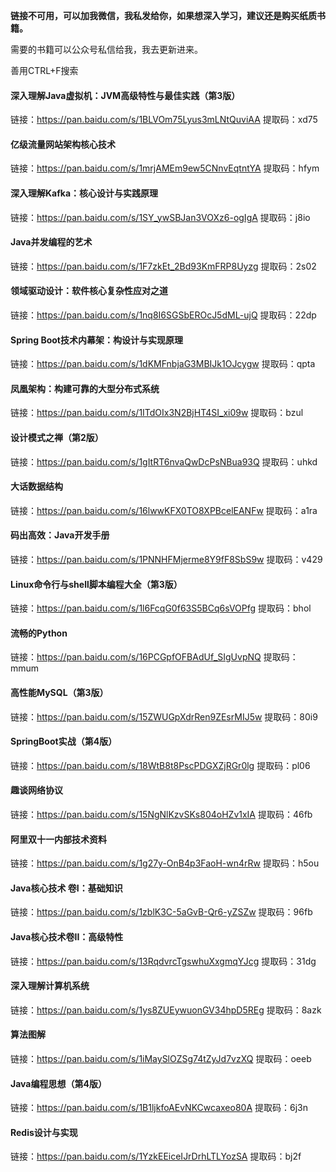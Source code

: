 **链接不可用，可以加我微信，我私发给你，如果想深入学习，建议还是购买纸质书籍。**

需要的书籍可以公众号私信给我，我去更新进来。

善用CTRL+F搜索

#### 深入理解Java虚拟机：JVM高级特性与最佳实践（第3版）

链接：https://pan.baidu.com/s/1BLVOm75Lyus3mLNtQuviAA 
提取码：xd75

#### 亿级流量网站架构核心技术

链接：https://pan.baidu.com/s/1mrjAMEm9ew5CNnvEqtntYA 
提取码：hfym

#### 深入理解Kafka：核心设计与实践原理

链接：https://pan.baidu.com/s/1SY_ywSBJan3VOXz6-ogIgA 
提取码：j8io

#### Java并发编程的艺术

链接：https://pan.baidu.com/s/1F7zkEt_2Bd93KmFRP8Uyzg 
提取码：2s02

#### 领域驱动设计：软件核心复杂性应对之道

链接：https://pan.baidu.com/s/1nq8I6SGSbEROcJ5dML-ujQ 
提取码：22dp

#### Spring Boot技术内幕架：构设计与实现原理

链接：https://pan.baidu.com/s/1dKMFnbjaG3MBIJk1OJcygw 
提取码：qpta

#### 凤凰架构：构建可靠的大型分布式系统

链接：https://pan.baidu.com/s/1ITdOIx3N2BjHT4SI_xi09w 
提取码：bzul

#### 设计模式之禅（第2版）

链接：https://pan.baidu.com/s/1gItRT6nvaQwDcPsNBua93Q 
提取码：uhkd

#### 大话数据结构

链接：https://pan.baidu.com/s/16lwwKFX0TO8XPBcelEANFw 
提取码：a1ra

#### 码出高效：Java开发手册

链接：https://pan.baidu.com/s/1PNNHFMjerme8Y9fF8SbS9w 
提取码：v429

#### Linux命令行与shell脚本编程大全（第3版）

链接：https://pan.baidu.com/s/1l6FcqG0f63S5BCq6sVOPfg 
提取码：bhol

#### 流畅的Python

链接：https://pan.baidu.com/s/16PCGpfOFBAdUf_SIgUvpNQ 
提取码：mmum

#### 高性能MySQL（第3版）

链接：https://pan.baidu.com/s/15ZWUGpXdrRen9ZEsrMIJ5w 
提取码：80i9

#### SpringBoot实战（第4版）

链接：https://pan.baidu.com/s/18WtB8t8PscPDGXZjRGr0lg 
提取码：pl06

#### 趣谈网络协议

链接：https://pan.baidu.com/s/15NgNlKzvSKs804oHZv1xIA 
提取码：46fb

#### 阿里双十一内部技术资料

链接：https://pan.baidu.com/s/1g27y-OnB4p3FaoH-wn4rRw 
提取码：h5ou

#### Java核心技术 卷I：基础知识

链接：https://pan.baidu.com/s/1zblK3C-5aGvB-Qr6-yZSZw 
提取码：96fb

#### Java核心技术卷II：高级特性

链接：https://pan.baidu.com/s/13RqdvrcTgswhuXxgmqYJcg 
提取码：31dg

#### 深入理解计算机系统

链接：https://pan.baidu.com/s/1ys8ZUEywuonGV34hpD5REg 
提取码：8azk

#### 算法图解

链接：https://pan.baidu.com/s/1iMaySlOZSg74tZyJd7vzXQ 
提取码：oeeb

#### Java编程思想（第4版）

链接：https://pan.baidu.com/s/1B1ljkfoAEvNKCwcaxeo80A 
提取码：6j3n

#### Redis设计与实现

链接：https://pan.baidu.com/s/1YzkEEiceIJrDrhLTLYozSA 
提取码：bj2f
